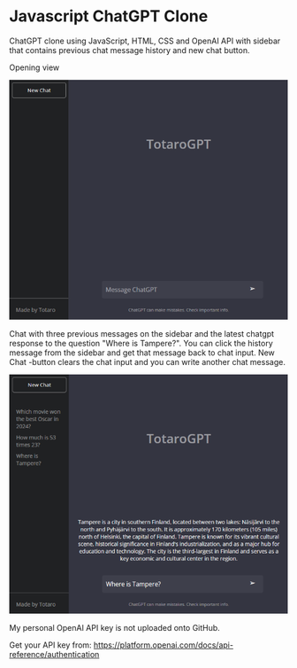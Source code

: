 # Javascript ChatGPT Clone
ChatGPT clone using JavaScript, HTML, CSS and OpenAI API with sidebar that contains previous chat message history and new chat button.


Opening view

<img src="images/chatgpt1.png">

Chat with three previous messages on the sidebar and the latest chatgpt response to the question "Where is Tampere?". You can click the history message from the sidebar and get that message back to chat input. New Chat -button clears the chat input and you can write another chat message.

<img src="images/chatgpt2.png">


My personal OpenAI API key is not uploaded onto GitHub.

Get your API key from: https://platform.openai.com/docs/api-reference/authentication
